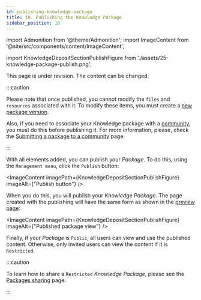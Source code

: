 ```yaml
---
id: publishing-knowledge-package
title: 10. Publishing the Knowledge Package
sidebar_position: 10
---
```


import Admonition from '@theme/Admonition';
import ImageContent from '@site/src/components/content/ImageContent';

import KnowledgeDepositSectionPublishFigure from './assets/25-knowledge-package-publish.png';

<Admonition type="caution" icon="🚧" title="Page under revision">
    <p>This page is under revision. The content can be changed.</p>
</Admonition>

:::caution

Please note that once published, you cannot modify the `files` and `resources` associated with it. To modify these items, you must create a [new package version](../new-version/new-version.md). 

Also, if you need to associate your Knowledge package with a [community](../../../concepts/communities.md), you must do this before publishing it. For more information, please, check the [Submitting a package to a community](../linking/linking.md) page.

:::

With all elements added, you can publish your *Package*. To do this, using the `Management menu`, click the `Publish` button:

<ImageContent
    imagePath={KnowledgeDepositSectionPublishFigure}
    imageAlt={"Publish button"}
/>

When you do this, you will publish your *Knowledge Package*. The page created with the publishing will have the same form as shown in the [preview page](9_previewing.md):

<ImageContent
    imagePath={KnowledgeDepositSectionPublishFigure}
    imageAlt={"Published package view"}
/>

Finally, if your *Package* is `Public`, all users can view and use the published content. Otherwise, only invited users can view the content if it is `Restricted`.

:::caution

To learn how to share a `Restricted` *Knowledge Package*, please see the [Packages sharing](../sharing/sharing.md) page.

:::
